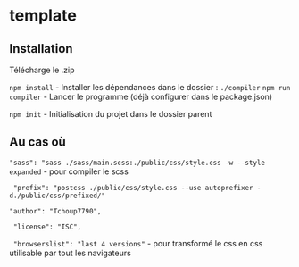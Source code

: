 # template

## Installation

Télécharge le .zip 

`npm install` - Installer les dépendances dans le dossier : `./compiler`
`npm run compiler` - Lancer le programme (déjà configurer dans le package.json)

`npm init` - Initialisation du projet dans le dossier parent





## Au cas où
` "sass": "sass ./sass/main.scss:./public/css/style.css -w --style expanded ` - pour compiler le scss


` "prefix": "postcss ./public/css/style.css --use autoprefixer -d./public/css/prefixed/"`

` "author": "Tchoup7790", `

` "license": "ISC",`

` "browserslist": "last 4 versions"` - pour transformé le css en css utilisable par tout les navigateurs
